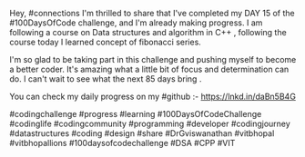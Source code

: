Hey, #connections I'm thrilled to share that I've completed my DAY 15 of the #100DaysOfCode challenge, and I'm already making progress. I am following a course on Data structures and algorithm in C++ , following the course today I learned concept of fibonacci series.


I'm so glad to be taking part in this challenge and pushing myself to become a better coder. It's amazing what a little bit of focus and determination can do. I can't wait to see what the next 85 days bring .

You can check my daily progress on my #github :- https://lnkd.in/daBn5B4G

#codingchallenge #progress #learning #100DaysOfCodeChallenge #codinglife #codingcommunity #programming #developer #codingjourney #datastructures #coding #design #share #DrGviswanathan #vitbhopal #vitbhopallions #100daysofcodechallenge
#DSA #CPP #VIT
    


